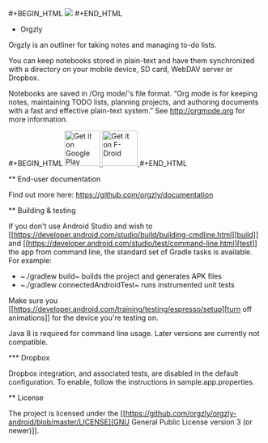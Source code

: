 #+BEGIN_HTML
<a title="Crowdin" target="_blank" href="https://crowdin.com/project/orgzly"><img src="https://d322cqt584bo4o.cloudfront.net/orgzly/localized.svg"></a>
#+END_HTML

* Orgzly

Orgzly is an outliner for taking notes and managing to-do lists.

You can keep notebooks stored in plain-text and have them synchronized
with a directory on your mobile device, SD card, WebDAV server or Dropbox.

Notebooks are saved in /Org mode/'s file format. “Org mode is for
keeping notes, maintaining TODO lists, planning projects, and
authoring documents with a fast and effective plain-text system.” See
http://orgmode.org for more information.

#+BEGIN_HTML
<a href="https://play.google.com/store/apps/details?id=com.orgzly">
<img src="https://play.google.com/intl/en_us/badges/images/generic/en_badge_web_generic.png" alt="Get it on Google Play" height="70">
</a>
<a href="https://f-droid.org/app/com.orgzly">
<img src="https://f-droid.org/badge/get-it-on.png" alt="Get it on F-Droid" height="70">
</a>
#+END_HTML

** End-user documentation

Find out more here: https://github.com/orgzly/documentation

** Building & testing

If you don't use Android Studio and wish to [[https://developer.android.com/studio/build/building-cmdline.html][build]] and [[https://developer.android.com/studio/test/command-line.html][test]] the app
from command line, the standard set of Gradle tasks is available.  For
example:

- ~./gradlew build~ builds the project and generates APK files
- ~./gradlew connectedAndroidTest~ runs instrumented unit tests

Make sure you [[https://developer.android.com/training/testing/espresso/setup][turn off animations]] for the device you're testing on.

Java 8 is required for command line usage. Later versions are currently not compatible.

*** Dropbox

Dropbox integration, and associated tests, are disabled in the default configuration.
To enable, follow the instructions in sample.app.properties.

** License

The project is licensed under the [[https://github.com/orgzly/orgzly-android/blob/master/LICENSE][GNU General Public License version 3 (or newer)]].
